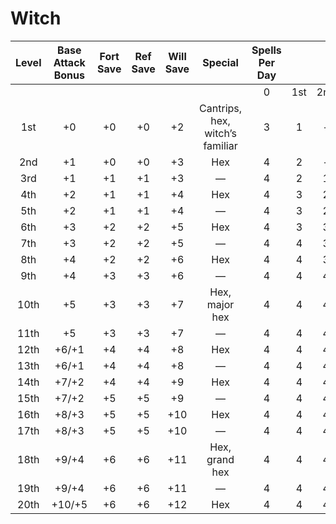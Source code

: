 # Witch
| Level | Base Attack Bonus | Fort Save | Ref Save | Will Save |             Special             | Spells Per Day |     |     |     |     |     |     |     |     |     |
|:-----:|:-----------------:|:---------:|:--------:|:---------:|:-------------------------------:|:--------------:|:---:|:---:|:---:|:---:|:---:|:---:|:---:|:---:|:---:|
|       |                   |           |          |           |                                 |        0       | 1st | 2nd | 3rd | 4th | 5th | 6th | 7th | 8th | 9th |
|  1st  |         +0        |     +0    |    +0    |     +2    | Cantrips, hex, witch’s familiar |        3       |  1  |  -  |  -  |  -  |  -  |  -  |  -  |  -  |  -  |
|  2nd  |         +1        |     +0    |    +0    |     +3    |               Hex               |        4       |  2  |  -  |  -  |  -  |  -  |  -  |  -  |  -  |  -  |
|  3rd  |         +1        |     +1    |    +1    |     +3    |                —                |        4       |  2  |  1  |  -  |  -  |  -  |  -  |  -  |  -  |  -  |
|  4th  |         +2        |     +1    |    +1    |     +4    |               Hex               |        4       |  3  |  2  |  -  |  -  |  -  |  -  |  -  |  -  |  -  |
|  5th  |         +2        |     +1    |    +1    |     +4    |                —                |        4       |  3  |  2  |  1  |  -  |  -  |  -  |  -  |  -  |  -  |
|  6th  |         +3        |     +2    |    +2    |     +5    |               Hex               |        4       |  3  |  3  |  2  |  -  |  -  |  -  |  -  |  -  |  -  |
|  7th  |         +3        |     +2    |    +2    |     +5    |                —                |        4       |  4  |  3  |  2  |  1  |  -  |  -  |  -  |  -  |  -  |
|  8th  |         +4        |     +2    |    +2    |     +6    |               Hex               |        4       |  4  |  3  |  3  |  2  |  -  |  -  |  -  |  -  |  -  |
|  9th  |         +4        |     +3    |    +3    |     +6    |                —                |        4       |  4  |  4  |  3  |  2  |  1  |  -  |  -  |  -  |  -  |
|  10th |         +5        |     +3    |    +3    |     +7    |          Hex, major hex         |        4       |  4  |  4  |  3  |  3  |  2  |  -  |  -  |  -  |  -  |
|  11th |         +5        |     +3    |    +3    |     +7    |                —                |        4       |  4  |  4  |  4  |  3  |  2  |  1  |  -  |  -  |  -  |
|  12th |       +6/+1       |     +4    |    +4    |     +8    |               Hex               |        4       |  4  |  4  |  4  |  3  |  3  |  2  |  -  |  -  |  -  |
|  13th |       +6/+1       |     +4    |    +4    |     +8    |                —                |        4       |  4  |  4  |  4  |  4  |  3  |  2  |  1  |  -  |  -  |
|  14th |       +7/+2       |     +4    |    +4    |     +9    |               Hex               |        4       |  4  |  4  |  4  |  4  |  3  |  3  |  2  |  -  |  -  |
|  15th |       +7/+2       |     +5    |    +5    |     +9    |                —                |        4       |  4  |  4  |  4  |  4  |  4  |  3  |  2  |  1  |  -  |
|  16th |       +8/+3       |     +5    |    +5    |    +10    |               Hex               |        4       |  4  |  4  |  4  |  4  |  4  |  3  |  3  |  2  |  -  |
|  17th |       +8/+3       |     +5    |    +5    |    +10    |                —                |        4       |  4  |  4  |  4  |  4  |  4  |  4  |  3  |  2  |  1  |
|  18th |       +9/+4       |     +6    |    +6    |    +11    |          Hex, grand hex         |        4       |  4  |  4  |  4  |  4  |  4  |  4  |  3  |  3  |  2  |
|  19th |       +9/+4       |     +6    |    +6    |    +11    |                —                |        4       |  4  |  4  |  4  |  4  |  4  |  4  |  4  |  3  |  3  |
|  20th |       +10/+5      |     +6    |    +6    |    +12    |               Hex               |        4       |  4  |  4  |  4  |  4  |  4  |  4  |  4  |  4  |  4  |